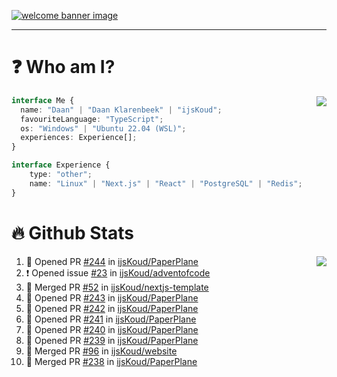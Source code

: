 <h1 align="center" style="display:none;"></h1>

<a href="https://ijskoud.dev/"><img src="https://cdn.ijskoud.dev/files/IIcds5oPKl.png" alt="welcome banner image" /></a>

---

# ❓ Who am I?

<img align="right" src="http://gh-stats.ijskoud.dev/api/top-langs?username=ijsKoud&cache_seconds=1800&layout=compact&hide_border=true&hide_rank=true&show_icons=true&theme=dark&title_color=ffffff&hide_border=true&locale=en" />

```typescript
interface Me {
  name: "Daan" | "Daan Klarenbeek" | "ijsKoud";
  favouriteLanguage: "TypeScript";
  os: "Windows" | "Ubuntu 22.04 (WSL)";
  experiences: Experience[];
}

interface Experience {
    type: "other";
    name: "Linux" | "Next.js" | "React" | "PostgreSQL" | "Redis";
}
```

# 🔥 Github Stats

<img align="right" src="http://gh-stats.ijskoud.dev/api? username=ijsKoud&cache_seconds=1800&hide_border=true&hide_rank=true&show_icons=true&theme=dark&title_color=ffffff&hide_border=true&locale=en">

<!--START_SECTION:activity-->
1. 💪 Opened PR [#244](https://github.com/ijsKoud/PaperPlane/pull/244) in [ijsKoud/PaperPlane](https://github.com/ijsKoud/PaperPlane)
2. ❗️ Opened issue [#23](https://github.com/ijsKoud/adventofcode/issues/23) in [ijsKoud/adventofcode](https://github.com/ijsKoud/adventofcode)
3. 🎉 Merged PR [#52](https://github.com/ijsKoud/nextjs-template/pull/52) in [ijsKoud/nextjs-template](https://github.com/ijsKoud/nextjs-template)
4. 💪 Opened PR [#243](https://github.com/ijsKoud/PaperPlane/pull/243) in [ijsKoud/PaperPlane](https://github.com/ijsKoud/PaperPlane)
5. 💪 Opened PR [#242](https://github.com/ijsKoud/PaperPlane/pull/242) in [ijsKoud/PaperPlane](https://github.com/ijsKoud/PaperPlane)
6. 💪 Opened PR [#241](https://github.com/ijsKoud/PaperPlane/pull/241) in [ijsKoud/PaperPlane](https://github.com/ijsKoud/PaperPlane)
7. 💪 Opened PR [#240](https://github.com/ijsKoud/PaperPlane/pull/240) in [ijsKoud/PaperPlane](https://github.com/ijsKoud/PaperPlane)
8. 💪 Opened PR [#239](https://github.com/ijsKoud/PaperPlane/pull/239) in [ijsKoud/PaperPlane](https://github.com/ijsKoud/PaperPlane)
9. 🎉 Merged PR [#96](https://github.com/ijsKoud/website/pull/96) in [ijsKoud/website](https://github.com/ijsKoud/website)
10. 🎉 Merged PR [#238](https://github.com/ijsKoud/PaperPlane/pull/238) in [ijsKoud/PaperPlane](https://github.com/ijsKoud/PaperPlane)
<!--END_SECTION:activity-->

<h1 align="center" style="display:none;"></h1>
